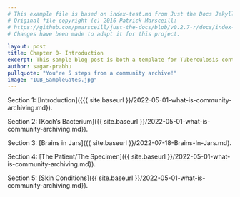 ```yaml
---
# This example file is based on index-test.md from Just the Docs Jekyll Theme and modified from https://www.embeddedlog.com/jekyll-theme-rtd/demo-pages/test-page.html , Copyright 2021 Carlos Pereira Atencio. 
# Original file copyright (c) 2016 Patrick Marsceill:
# https://github.com/pmarsceill/just-the-docs/blob/v0.2.7-r/docs/index-test.md
# Changes have been made to adapt it for this project.

layout: post
title: Chapter 0- Introduction
excerpt: This sample blog post is both a template for Tuberculosis contents and an example-formatting page.
author: sagar-prabhu
pullquote: "You're 5 steps from a community archive!"
image: "IUB_SampleGates.jpg"
---
```


Section 1: [Introduction]({{{ site.baseurl }}/2022-05-01-what-is-community-archiving.md}).

Section 2: [Koch’s Bacterium]({{ site.baseurl }}/2022-05-01-what-is-community-archiving.md}). 

Section 3: [Brains in Jars]({{ site.baseurl }}/2022-07-18-Brains-In-Jars.md).

Section 4: [The Patient/The Specimen]({{ site.baseurl }}/2022-05-01-what-is-community-archiving.md}).

Section 5: [Skin Conditions]({{ site.baseurl }}/2022-05-01-what-is-community-archiving.md}).



